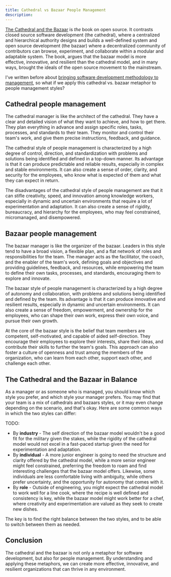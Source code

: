 ```yaml
---
title: Cathedral vs Bazaar People Management
description:
---
```


[The Cathedral and the Bazaar](https://www.amazon.com/gp/product/B0026OR3LM/?tag=benbalter07-20) is _the_ book on open source. It contrasts closed source software development (the cathedral), where a centralized and hierarchical authority designs and builds a well-defined system and open source development (the bazaar) where a decentralized community of contributors can browse, experiment, and collaborate within a modular and adaptable system. The book, argues that the bazaar model is more effective, innovative, and resilient than the cathedral model, and in many ways, brought the ideals of the open source movement to the mainstream.

I've written before about [bringing software development methodology to management](https://ben.balter.com/2023/01/10/manage-like-an-engineer/), so what if we apply this cathedral vs. bazaar metaphor to people management styles?

## Cathedral people management

The cathedral manager is like the architect of the cathedral. They have a clear and detailed vision of what they want to achieve, and how to get there. They plan everything in advance and assign specific roles, tasks, processes, and standards to their team. They monitor and control their team's work, and give them precise instructions, feedback, and guidance.

The cathedral style of people management is characterized by a high degree of control, direction, and standardization with problems and solutions being identified and defined in a top-down manner. Its advantage is that it can produce predictable and reliable results, especially in complex and stable environments. It can also create a sense of order, clarity, and security for the employees, who know what is expected of them and what they can expect in return.

The disadvantages of the cathedral style of people management are that it can stifle creativity, speed, and innovation among knowledge workers, especially in dynamic and uncertain environments that require a lot of experimentation and adaptation. It can also create a sense of rigidity, bureaucracy, and hierarchy for the employees, who may feel constrained, micromanaged, and disempowered.

## Bazaar people management

The bazaar manager is like the organizer of the bazaar. Leaders in this style tend to have a broad vision, a flexible plan, and a flat network of roles and responsibilities for the team. The manager acts as the facilitator, the coach, and the enabler of the team's work, defining goals and objectives and providing guidelines, feedback, and resources, while empowering the team to define their own tasks, processes, and standards, encouraging them to explore and innovate.

The bazaar style of people management is characterized by a high degree of autonomy and collaboration, with problems and solutions being identified and defined by the team. Its advantage is that it can produce innovative and resilient results, especially in dynamic and uncertain environments. It can also create a sense of freedom, empowerment, and ownership for the employees, who can shape their own work, express their own voice, and pursue their own growth. 

At the core of the bazaar style is the belief that team members are competent, self-motivated, and capable of aided self-direction. They encourage their employees to explore their interests, share their ideas, and contribute their skills to further the team's goals. This approach can also foster a culture of openness and trust among the members of the organization, who can learn from each other, support each other, and challenge each other.

## The Cathedral and the Bazaar in Balance

As a manager or as someone who is managed, you should know which style you prefer, and which style your manager prefers. You may find that your team is a mix of cathedrals and bazaars styles, or it may even change depending on the scenario, and that's okay. Here are some common ways in which the two styles can differ:

TODO: 

* By **industry** - The self direction of the bazaar model wouldn't be a good fit for the military given the stakes, while the rigidity of the cathedral model would not excel in a fast-paced startup given the need for experimentation and adaptation.
* By **individual** - A more junior engineer is going to need the structure and clarity offered by the cathedral model, while a more senior engineer might feel constrained, preferring the freedom to roam and find interesting challenges that the bazaar model offers. Likewise, some individuals are less comfortable living with ambiguity, while others prefer uncertainty, and the opportunity for autonomy that comes with it.
* By **role** - Outside of engineering, you might expect the cathedral model to work well for a line cook, where the recipe is well defined and consistency is key, while the bazaar model might work better for a chef, where creativity and experimentation are valued as they seek to create new dishes.

The key is to find the right balance between the two styles, and to be able to switch between them as needed.

## Conclusion

The cathedral and the bazaar is not only a metaphor for software development, but also for people management. By understanding and applying these metaphors, we can create more effective, innovative, and resilient organizations that can thrive in any environment.